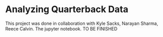 # Analyzing Quarterback Data

This project was done in collaboration with Kyle Sacks, Narayan Sharma, Reece Calvin. The jupyter notebook. TO BE FINISHED
